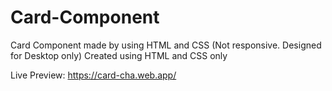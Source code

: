 # Card-Component
Card Component made by using HTML and CSS (Not responsive. Designed for Desktop only)
Created using HTML and CSS only

Live Preview: https://card-cha.web.app/
